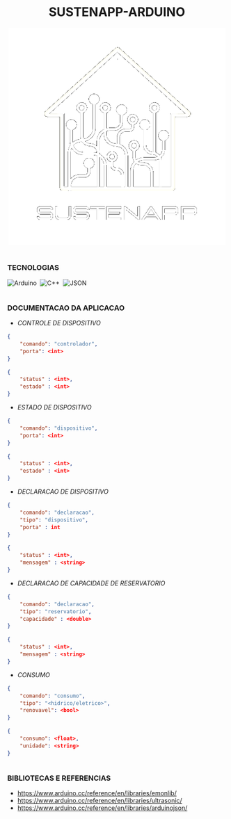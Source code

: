 <h1 align=center>SUSTENAPP-ARDUINO</h1>

<p align="center">
  <img src="logo_sustenapp.png" width="500">
</p>

#
### TECNOLOGIAS

![Arduino](https://img.shields.io/badge/Arduino-0D1117?style=for-the-badge&logo=Arduino&logoColor=00979D&labelColor=0D1117)&nbsp;
![C++](https://img.shields.io/badge/C%2B%2B-0D1117?style=for-the-badge&logo=C%2B%2B&logoColor=00599C&labelColor=0D1117)&nbsp;
![JSON](https://img.shields.io/badge/json-0D1117?style=for-the-badge&logo=json&logoColor=5E5C5C&labelColor=0D1117)&nbsp;

#
### DOCUMENTACAO DA APLICACAO

- *CONTROLE DE DISPOSITIVO*

```json
{
    "comando": "controlador",
    "porta": <int>
}
```

```json
{
    "status" : <int>,
    "estado" : <int>
}
```

- *ESTADO DE DISPOSITIVO*

```json
{
    "comando": "dispositivo",
    "porta": <int>
}
```

```json
{
    "status" : <int>,
    "estado" : <int>
}
```

-  *DECLARACAO DE DISPOSITIVO*

```json
{
    "comando": "declaracao",
    "tipo": "dispositivo",
    "porta" : int
}
```

```json
{
    "status" : <int>,
    "mensagem" : <string>
}
```

- *DECLARACAO DE CAPACIDADE DE RESERVATORIO*

```json
{
    "comando": "declaracao",
    "tipo": "reservatorio",
    "capacidade" : <double>
}
```

```json
{
    "status" : <int>,
    "mensagem" : <string>
}
```


- *CONSUMO*


```json
{
    "comando": "consumo",
    "tipo": "<hidrico/eletrico>",
    "renovavel": <bool>
}
```

```json
{
    "consumo": <float>,
    "unidade": <string>
}
```

# 
### BIBLIOTECAS E REFERENCIAS

- https://www.arduino.cc/reference/en/libraries/emonlib/
- https://www.arduino.cc/reference/en/libraries/ultrasonic/
- https://www.arduino.cc/reference/en/libraries/arduinojson/

#
